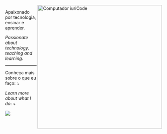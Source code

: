 <img src="https://raw.githubusercontent.com/MicaelliMedeiros/micaellimedeiros/master/image/computer-illustration.png" min-width="400px" max-width="400px" width="400px" align="right" alt="Computador iuriCode">

<p align="left"> 
Apaixonado por tecnologia, ensinar e aprender. 
 
*Passionate about technology, teaching and learning.*
</p>

--- 

<p align="left">
  
  Conheça mais sobre o que eu faço: ⤵️
  
  *Learn more about what I do*: ⤵️
</p>

<p align="left">
 
  <a href="https://br.linkedin.com/in/egidioserri" alt="Linkedin">
  <img src="https://img.shields.io/badge/-Linkedin-0e76a8?style=flat-square&logo=Linkedin&logoColor=white&link=https://br.linkedin.com/in/egidioserri" /></a>
</p>  
